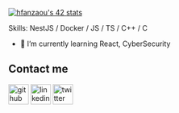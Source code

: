 <!---![I am a student at 1337 coding school](github-header-image.png)--->

[![hfanzaou's 42 stats](https://badge.mediaplus.ma/starryblue/hfanzaou)](https://github.com/oakoudad/badge42)

Skills: NestJS / Docker / JS / TS / C++ / C

- 🌱 I’m currently learning React, CyberSecurity 

## Contact me
[<img src='https://cdn.jsdelivr.net/npm/simple-icons@3.0.1/icons/github.svg' alt='github' height='40'>](https://github.com/hfanzaou)  [<img src='https://cdn.jsdelivr.net/npm/simple-icons@3.0.1/icons/linkedin.svg' alt='linkedin' height='40'>](https://www.linkedin.com/in/hatim-fanzaoui-001/)  [<img src='https://cdn.jsdelivr.net/npm/simple-icons@3.0.1/icons/twitter.svg' alt='twitter' height='40'>](https://twitter.com/HFanzaoui)  

